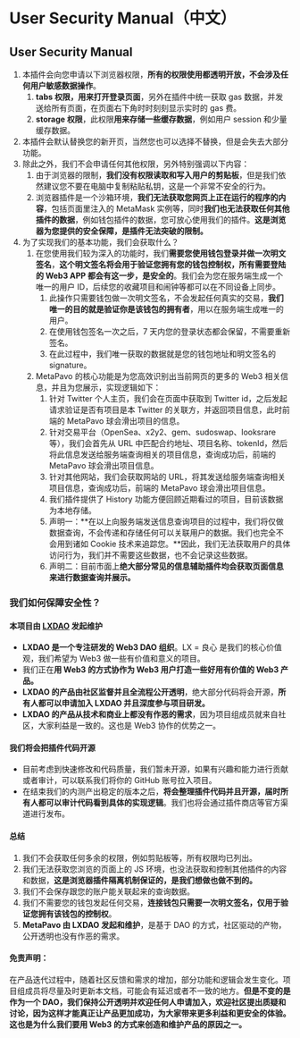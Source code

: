 # User Security Manual（中文）

## User Security Manual

1. 本插件会向您申请以下浏览器权限，**所有的权限使用都透明开放，不会涉及任何用户敏感数据操作**。
   1. **tabs 权限，用来打开登录页面**，另外在插件中统一获取 gas 数据，并发送给所有页面，在页面右下角时时刻刻显示实时的 gas 费。
   2. **storage 权限**，此权限**用来存储一些缓存数据**，例如用户 session 和少量缓存数据。
2. 本插件会默认替换您的新开页，当然您也可以选择不替换，但是会失去大部分功能。
3. 除此之外，我们不会申请任何其他权限，另外特别强调以下内容：
   1. 由于浏览器的限制，**我们没有权限读取和写入用户的剪贴板**，但是我们依然建议您不要在电脑中复制粘贴私钥，这是一个非常不安全的行为。
   2. 浏览器插件是一个沙箱环境，**我们无法获取您网页上正在运行的程序的内容**，包括页面里注入的 MetaMask 实例等，同时**我们也无法获取任何其他插件的数据**，例如钱包插件的数据，您可放心使用我们的插件。**这是浏览器为您提供的安全保障，是插件无法突破的限制。**
4. 为了实现我们的基本功能，我们会获取什么？
   1. 在您使用我们较为深入的功能时，我们**需要您使用钱包登录并做一次明文签名**，**这个明文签名将会用于验证您拥有您的钱包控制权，所有需要登陆的 Web3 APP 都会有这一步，是安全的**。我们会为您在服务端生成一个唯一的用户 ID，后续您的收藏项目和闹钟等都可以在不同设备上同步。
      1. 此操作只需要钱包做一次明文签名，不会发起任何真实的交易，**我们唯一的目的就是验证你是该钱包的拥有者**，用以在服务端生成唯一的用户。
      2. 在使用钱包签名一次之后，7 天内您的登录状态都会保留，不需要重新签名。
      3. 在此过程中，我们唯一获取的数据就是您的钱包地址和明文签名的 signature。
   2. MetaPavo 的核心功能是为您高效识别出当前网页的更多的 Web3 相关信息，并且为您展示，实现逻辑如下：
      1. 针对 Twitter 个人主页，我们会在页面中获取到 Twitter id，之后发起请求验证是否有项目是本 Twitter 的关联方，并返回项目信息，此时前端的 MetaPavo 球会滑出项目的信息。
      2. 针对交易平台（OpenSea、x2y2、gem、sudoswap、looksrare 等），我们会首先从 URL 中匹配合约地址、项目名称、tokenId，然后将此信息发送给服务端查询相关的项目信息，查询成功后，前端的 MetaPavo 球会滑出项目信息。
      3. 针对其他网站，我们会获取网站的 URL，将其发送给服务端查询相关项目信息，查询成功后，前端的 MetaPavo 球会滑出项目信息。
      4. 我们插件提供了 History 功能方便回顾近期看过的项目，目前该数据为本地存储。
      5. 声明一：\*\*在以上向服务端发送信息查询项目的过程中，我们将仅做数据查询，不会传递和存储任何可以关联用户的数据。我们也完全不会用到诸如 Cookie 技术来追踪您。\*\*因此，我们无法获取用户的具体访问行为，我们并不需要这些数据，也不会记录这些数据。
      6. 声明二：目前市面上**绝大部分常见的信息辅助插件均会获取页面信息来进行数据查询并展示。**

### 我们如何保障安全性？

#### 本项目由 [LXDAO](https://lxdao.io/) 发起维护

* **LXDAO 是一个专注研发的 Web3 DAO 组织**。LX = 良心 是我们的核心价值观，我们希望为 Web3 做一些有价值和意义的项目。
* 我们正在**用 Web3 的方式协作为 Web3 用户打造一些好用有价值的 Web3 产品。**
* **LXDAO 的产品由社区监督并且全流程公开透明**，绝大部分代码将会开源，**所有人都可以申请加入 LXDAO 并且深度参与项目研发。**
* **LXDAO 的产品从技术和商业上都没有作恶的需求**，因为项目组成员就来自社区，大家利益是一致的。这也是 Web3 协作的优势之一。

#### 我们将会把插件代码开源

* 目前考虑到快速修改和代码质量，我们暂未开源，如果有兴趣和能力进行贡献或者审计，可以联系我们将你的 GitHub 账号拉入项目。
* 在结束我们的内测产出稳定的版本之后，**将会整理插件代码并且开源，届时所有人都可以审计代码看到具体的实现逻辑**。我们也将会通过插件商店等官方渠道进行发布。

#### 总结

1. 我们不会获取任何多余的权限，例如剪贴板等，所有权限均已列出。
2. 我们无法获取您浏览的页面上的 JS 环境，也没法获取和控制其他插件的内容和数据，**这是浏览器插件隔离机制保证的，是我们想做也做不到的。**
3. 我们不会保存跟您的账户能关联起来的查询数据。
4. 我们不需要您的钱包发起任何交易，**连接钱包只需要一次明文签名，仅用于验证您拥有该钱包的控制权**。
5. **MetaPavo 由 LXDAO 发起和维护**，是基于 DAO 的方式，社区驱动的产物，公开透明也没有作恶的需求。

#### 免责声明：

在产品迭代过程中，随着社区反馈和需求的增加，部分功能和逻辑会发生变化。项目组成员将尽量及时更新本文档，可能会有延迟或者不一致的地方。**但是不变的是作为一个 DAO，我们保持公开透明并欢迎任何人申请加入，欢迎社区提出质疑和讨论，因为这样才能真正让产品更加成功，为大家带来更多利益和更安全的体验。这也是为什么我们要用 Web3 的方式来创造和维护产品的原因之一。**
